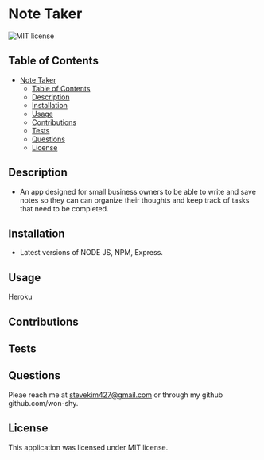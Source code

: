 # Note Taker

![MIT license](https://img.shields.io/badge/license-MIT-blue)

## Table of Contents

- [Note Taker](#note-taker)
  - [Table of Contents](#table-of-contents)
  - [Description](#description)
  - [Installation](#installation)
  - [Usage](#usage)
  - [Contributions](#contributions)
  - [Tests](#tests)
  - [Questions](#questions)
  - [License](#license)

## Description

- An app designed for small business owners to be able to write and save notes so they can can organize their thoughts and keep track of tasks that need to be completed.

## Installation

- Latest versions of NODE JS, NPM, Express.

## Usage

Heroku

## Contributions

## Tests

## Questions

Pleae reach me at <stevekim427@gmail.com> or through my github github.com/won-shy.

## License

 This application was licensed under MIT license.

